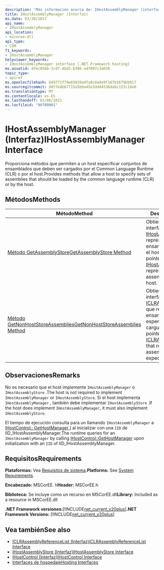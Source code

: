 ```yaml
---
description: 'Más información acerca de: IHostAssemblyManager (interfaz)'
title: IHostAssemblyManager (Interfaz)
ms.date: 03/30/2017
api_name:
- IHostAssemblyManager
api_location:
- mscoree.dll
api_type:
- COM
f1_keywords:
- IHostAssemblyManager
helpviewer_keywords:
- IHostAssemblyManager interface [.NET Framework hosting]
ms.assetid: dfec05bb-3cd7-4bd5-b396-a4f097c3a636
topic_type:
- apiref
ms.openlocfilehash: 649771f79e65039adfa8c0ade9f167b1679bb917
ms.sourcegitcommit: ddf7edb67715a5b9a45e3dd44536dabc153c1de0
ms.translationtype: MT
ms.contentlocale: es-ES
ms.lasthandoff: 02/06/2021
ms.locfileid: "99709001"
---
```

# <a name="ihostassemblymanager-interface"></a><span data-ttu-id="53fa6-103">IHostAssemblyManager (Interfaz)</span><span class="sxs-lookup"><span data-stu-id="53fa6-103">IHostAssemblyManager Interface</span></span>

<span data-ttu-id="53fa6-104">Proporciona métodos que permiten a un host especificar conjuntos de ensamblados que deben ser cargados por el Common Language Runtime (CLR) o por el host.</span><span class="sxs-lookup"><span data-stu-id="53fa6-104">Provides methods that allow a host to specify sets of assemblies that should be loaded by the common language runtime (CLR) or by the host.</span></span>  
  
## <a name="methods"></a><span data-ttu-id="53fa6-105">Métodos</span><span class="sxs-lookup"><span data-stu-id="53fa6-105">Methods</span></span>  
  
|<span data-ttu-id="53fa6-106">Método</span><span class="sxs-lookup"><span data-stu-id="53fa6-106">Method</span></span>|<span data-ttu-id="53fa6-107">Descripción</span><span class="sxs-lookup"><span data-stu-id="53fa6-107">Description</span></span>|  
|------------|-----------------|  
|[<span data-ttu-id="53fa6-108">Método GetAssemblyStore</span><span class="sxs-lookup"><span data-stu-id="53fa6-108">GetAssemblyStore Method</span></span>](ihostassemblymanager-getassemblystore-method.md)|<span data-ttu-id="53fa6-109">Obtiene un puntero de interfaz a un [IHostAssemblyStore](ihostassemblystore-interface.md) que representa la lista de ensamblados cargados por el host.</span><span class="sxs-lookup"><span data-stu-id="53fa6-109">Gets an interface pointer to an [IHostAssemblyStore](ihostassemblystore-interface.md) that represents the list of assemblies loaded by the host.</span></span>|  
|[<span data-ttu-id="53fa6-110">Método GetNonHostStoreAssemblies</span><span class="sxs-lookup"><span data-stu-id="53fa6-110">GetNonHostStoreAssemblies Method</span></span>](ihostassemblymanager-getnonhoststoreassemblies-method.md)|<span data-ttu-id="53fa6-111">Obtiene un puntero de interfaz a un [ICLRAssemblyReferenceList](iclrassemblyreferencelist-interface.md) que representa la lista de ensamblados que el host espera que el CLR cargue.</span><span class="sxs-lookup"><span data-stu-id="53fa6-111">Gets an interface pointer to an [ICLRAssemblyReferenceList](iclrassemblyreferencelist-interface.md) that represents the list of assemblies that the host expects the CLR to load.</span></span>|  
  
## <a name="remarks"></a><span data-ttu-id="53fa6-112">Observaciones</span><span class="sxs-lookup"><span data-stu-id="53fa6-112">Remarks</span></span>  

 <span data-ttu-id="53fa6-113">No es necesario que el host implemente `IHostAssemblyManager` o `IHostAssemblyStore` .</span><span class="sxs-lookup"><span data-stu-id="53fa6-113">The host is not required to implement `IHostAssemblyManager` or `IHostAssemblyStore`.</span></span> <span data-ttu-id="53fa6-114">Si el host implementa `IHostAssemblyManager` , también debe implementar `IHostAssemblyStore` .</span><span class="sxs-lookup"><span data-stu-id="53fa6-114">If the host does implement `IHostAssemblyManager`, it must also implement `IHostAssemblyStore`.</span></span>  
  
 <span data-ttu-id="53fa6-115">El tiempo de ejecución consulta para un llamando `IHostAssemblyManager` a [IHostControl:: GetHostManager (](ihostcontrol-gethostmanager-method.md) al inicializar con una `IID` de IID_IHostAssemblyManager.</span><span class="sxs-lookup"><span data-stu-id="53fa6-115">The runtime queries for an `IHostAssemblyManager` by calling [IHostControl::GetHostManager](ihostcontrol-gethostmanager-method.md) upon initialization with an `IID` of IID_IHostAssemblyManager.</span></span>  
  
## <a name="requirements"></a><span data-ttu-id="53fa6-116">Requisitos</span><span class="sxs-lookup"><span data-stu-id="53fa6-116">Requirements</span></span>  

 <span data-ttu-id="53fa6-117">**Plataformas:** Vea [Requisitos de sistema](../../get-started/system-requirements.md).</span><span class="sxs-lookup"><span data-stu-id="53fa6-117">**Platforms:** See [System Requirements](../../get-started/system-requirements.md).</span></span>  
  
 <span data-ttu-id="53fa6-118">**Encabezado:** MSCorEE. h</span><span class="sxs-lookup"><span data-stu-id="53fa6-118">**Header:** MSCorEE.h</span></span>  
  
 <span data-ttu-id="53fa6-119">**Biblioteca:** Se incluye como un recurso en MSCorEE.dll</span><span class="sxs-lookup"><span data-stu-id="53fa6-119">**Library:** Included as a resource in MSCorEE.dll</span></span>  
  
 <span data-ttu-id="53fa6-120">**.NET Framework versiones:**[!INCLUDE[net_current_v20plus](../../../../includes/net-current-v20plus-md.md)]</span><span class="sxs-lookup"><span data-stu-id="53fa6-120">**.NET Framework Versions:** [!INCLUDE[net_current_v20plus](../../../../includes/net-current-v20plus-md.md)]</span></span>  
  
## <a name="see-also"></a><span data-ttu-id="53fa6-121">Vea también</span><span class="sxs-lookup"><span data-stu-id="53fa6-121">See also</span></span>

- [<span data-ttu-id="53fa6-122">ICLRAssemblyReferenceList (Interfaz)</span><span class="sxs-lookup"><span data-stu-id="53fa6-122">ICLRAssemblyReferenceList Interface</span></span>](iclrassemblyreferencelist-interface.md)
- [<span data-ttu-id="53fa6-123">IHostAssemblyStore (Interfaz)</span><span class="sxs-lookup"><span data-stu-id="53fa6-123">IHostAssemblyStore Interface</span></span>](ihostassemblystore-interface.md)
- [<span data-ttu-id="53fa6-124">IHostControl (Interfaz)</span><span class="sxs-lookup"><span data-stu-id="53fa6-124">IHostControl Interface</span></span>](ihostcontrol-interface.md)
- [<span data-ttu-id="53fa6-125">Interfaces de hospedaje</span><span class="sxs-lookup"><span data-stu-id="53fa6-125">Hosting Interfaces</span></span>](hosting-interfaces.md)
